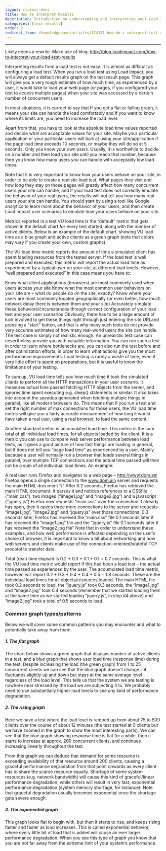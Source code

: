 ```yaml
---
layout: classic-docs
title: How to Interpret Results
description: Introduction on understanding and interpreting your Load Impact load and performance test results
categories: [test-results]
order: 2
redirect_from: /knowledgebase/articles/174121-how-do-i-interpret-test-results
---
```


***

Likely needs a rewrite.  Make use of blog: http://blog.loadimpact.com/how-to-interpret-your-load-test-results

Interpreting results from a load test is not easy. It is almost as difficult as configuring a load test. When you run a load test using Load Impact, you will always get a default results graph on the test result page. This graph will give you a very rough estimate of how much time, as experienced by a user, it would take to load your web page (or pages, if you configured your test to access multiple pages) when your site was accessed by a certain number of concurrent users.

In most situations, it is correct to say that If you get a flat or falling graph, it means your site can handle the load comfortably and if you want to know where its limits are, you need to increase the load level.

Apart from that, you have to look at the absolute load time values reported and decide what are acceptable values for your site. Maybe your particular application or your particular users will balk at using your site/application if the page load time exceeds 10 seconds, or maybe they will do so at 5 seconds. Only you know your own users. Usually, it is worthwhile to decide on a number and then load your site until you reach that number, because then you know how many users you can handle with acceptably low load times.

Note that it is very important to know how your users behave on your site, in order to be able to create a realistic load test. What pages they visit and how long they stay on those pages will greatly affect how many concurrent users your site can handle, and if your load test does not correctly emulate the behavior of your real users, the results will not tell you how many real users your site can handle. You should start by using a tool like Google analytics to learn more about the behavior of your users, and then create Load Impact user scenarios to emulate how your users behave on your site.

Metrics reported in a test
VU load time is the “default” metric that gets shown in the default chart for every test started, along with the number of active clients. Below is an example of the default chart, showing VU load time as a blue graph and active clients as a green graph (note that colors may vary if you create your own, custom graphs).


The VU load time metric reports the amount of time a simulated client has spent loading resources from the tested server. If the load test is well prepared and executed, this metric will report the actual load time as experienced by a typical user on your site, at different load levels. However, “well prepared and executed” in this case means you have to:

Know what client applications (browsers) are most commonly used when users access your site
Know what the most common user behaviors on your site are – what do people do on the site, exactly?
Know where your users are most commonly located geographically (or even better, how much network delay there is between them and your site)
Accurately simulate these behaviors/circumstances through correct configuration of your load test and your user scenarios
Obviously, there has to be a large amount of luck involved to get these things right through just entering the site URLand pressing a “start” button, and that is why many such tests do not provide very accurate estimates of how many real-world users the site can handle. The test case is simply not realistic enough. An unrealistic test case can nevertheless provide you with valuable information. You can run such a test in order to learn where bottlenecks are, you can also run the test before and after optimization efforts, in order to learn what actions give you the most performance improvements. Load testing is rarely a waste of time, even if very little effort is spent on preparations, but it is useful to know the limitations of your testing.

To sum up, VU load time tells you how much time it took the simulated clients to perform all the HTTP transactions in your user scenario. It measures actual time passed fetching HTTP objects from the server, and ignores time spent executing e.g. sleep() statements or similar. It also takes into account the speedup generated when fetching multiple things in parallel, like all modern browsers do. This means that if you run a test and set the right number of max connections for those users, the VU load time metric will give you a fairly accurate measurement of how long it would have taken a real user, using a real browser, to load the same content.

Another standard metric is accumulated load time. This metric is the sum total of all individual load times, for all objects loaded by the client. It is a metric you can use to compare web server performance between load tests, as it gives a good picture of how fast things are loading in general, but it does not tell you “page load time” as experienced by a user. Mainly because a user will normally run a browser that loads several things in parallel, over multiple TCP connections and the actual time passed will then not be a sum of all individual load times. An example:

A real user runs Firefox and navigates to a web page – http://www.dom.ain
Firefox opens a single connection to the www.dom.ain server and requests the main HTML document “/”
After 0.2 seconds, Firefox has retrieved the main HTML document. It parses it and notices references to a CSSfile (“main.css”), two images (“image1.jpg” and “image2.jpg”) and a javascript (“jquery.js”)
Firefox now requests “main.css” over the connection it already has open, then it opens three more connections to the server and requests “image1.jpg”, “image2.jpg” and “jquery.js” over those connections.
0.3 seconds later, Firefox has received the “main.css” file
0.1 seconds later it has received the “image1.jpg” file and the “jquery.js” file
0.1 seconds later it has received the “image2.jpg file”
Note that in order to understand these examples, and how web performance is affected depending on the user’s choice of browser, it is important to know a bit about networking and how web servers and clients make use of the connection-oriented/stateful TCP procotol to transfer data.

Total (real) time elapsed is 0.2 + 0.3 + 0.1 + 0.1 = 0.7 seconds. This is what the VU load time metric would report if this had been a load test – the actual time passed as experienced by the user. The accumulated load time metric, however, will report 0.2 + 0.3 + 0.4 + 0.4 + 0.5 = 1.8 seconds. These are the individual load times for all objects/resources loaded. The main HTML file took 0.2 seconds to load, the “jquery.js” took 0.3 seconds, the “image1.jpg” and “image2.jpg” took 0.4 seconds (remember that we started loading them at the same time as we started loading “jquery.js”, in step #4 above) and “image2.jpg” took a total of 0.5 seconds to load.

###  Common graph types/patterns
Below we will cover some common patterns you may encounter and what to potentially take away from them.

##### 1. The flat graph

The chart below shows a green graph that displays number of active clients in a test, and a blue graph that shows user load time (response time) during the test. Despite increasing the load (the green graph) from 1 to 25 concurrent clients we can see that the blue graph doesn't change – it fluctuates slightly up and down but stays at the same average level regardless of the load level. This tells us that the system we are testing is nowhere near stressed by the load we are subjecting it to. We probably need to use substantially higher load levels to see any kind of performance degradation.



##### 2. The rising graph

Here we have a test where the load level is ramped up from about 75 to 500 clients over the course of about 12 minutes (the test started at 0 clients but we have zoomed in the graph to show the most interesting parts). We can see that the blue graph showing response time is flat for a while, then it starts to increase at approx. 200 concurrent clients, and continues increasing linearly throughout the test.

From this graph we can deduce that demand for some resource is exceeding availability of that resource around 200 clients, causing a graceful performance degradation from that point onwards as every client has to share the scarce resource equally. Shortage of some system resources (e.g. network bandwidth) will cause this kind of graceful/linear performance degradation, while others will result in very fast, exponential performance degradation (system memory shortage, for instance). Note that graceful degradation usually becomes exponential once the shortage gets severe enough.


##### 3. The exponential graph

This graph looks flat to begin with, but then it starts to rise, and keeps rising faster and faster as load increases. This is called exponential behavior, where every little bit of load that is added will cause an ever larger performance degradation. When you see this type of graph you know that you are not far away from the extreme limit of your system’s performance.
